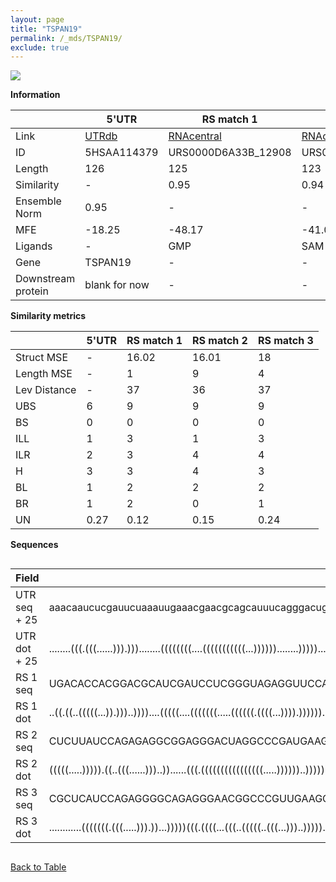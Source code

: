 ```yaml
---
layout: page
title: "TSPAN19"
permalink: /_mds/TSPAN19/
exclude: true
---
```




![](../../alns_9.28.22/aln_5HSAA114379_0.986.png?raw=true)


**Information**

| | 5'UTR       | RS match 1   | RS match 2  | RS match 3 |
| ---- | ----------- | ----------- | ----------- | ----------- |
| Link | <a href="http://utrdb.ba.itb.cnr.it/getutr/5HSAA114379/1" target="_blank" rel="noopener noreferrer">UTRdb</a>   | <a href="https://rnacentral.org/rna/URS0000D6A33B/12908" target="_blank" rel="noopener noreferrer">RNAcentral</a>     |<a href="https://rnacentral.org/rna/URS0000C7B242/1402860" target="_blank" rel="noopener noreferrer">RNAcentral</a>  | <a href="https://rnacentral.org/rna/URS0000D8C6ED/1193682" target="_blank" rel="noopener noreferrer">RNAcentral</a>   |
| ID | 5HSAA114379     | URS0000D6A33B_12908     | URS0000C7B242_1402860     | URS0000D8C6ED_1193682     |
| Length | 126     |  125    | 123   |  128    |
| Similarity | - | 0.95 | 0.94 | 0.95 |
| Ensemble Norm | 0.95 | - | - | - |
| MFE | -18.25 | -48.17 | -41.03 | -55.19 |
| Ligands | - | GMP | SAM | SAM |
| Gene | TSPAN19 | - | - | - |
| Downstream protein | blank for now    |    -    | -  | - |


**Similarity metrics**

| | 5'UTR       | RS match 1   | RS match 2  | RS match 3 |
| ---- | ----------- | ----------- | ----------- | ----------- |
| Struct MSE | - | 16.02 | 16.01 | 18 |
| Length MSE | - | 1 | 9 | 4 |
| Lev Distance | - | 37 | 36 | 37 |
| UBS| 6 | 9 | 9 | 9 |
| BS | 0 | 0 | 0 | 0 |
| ILL | 1 | 3 | 1 | 3 |
| ILR | 2 | 3 | 4 | 4 |
| H | 3 | 3 | 4 | 3 |
| BL | 1 | 2 | 2 | 2 |
| BR | 1 | 2 | 0 | 1 |
| UN | 0.27 | 0.12 | 0.15 | 0.24 |

**Sequences**


<div style="overflow-x:auto;">

<table>
<colgroup>
<col width="30%" />
<col width="70%" />
</colgroup>
<thead>
<tr class="header">
<th>Field</th>
<th>Description</th>
</tr>
</thead>
<tbody>
<tr>
<td markdown="span">UTR seq + 25 </td>
<td markdown="span"> aaacaaucucgauucuaaauugaaacgaacgcagcauuucagggacuggaugaggagcuuacgguuuuuuacagaaucaucaauaucuuggaagaaaaagaATGTTAAGAAATAACAAAACAATAA </td>
</tr>
<tr>
<td markdown="span">UTR dot + 25  </td>
<td markdown="span"> ........(((.(((......))).)))........((((((((....(((((((((((...))))))........)))))....)))))))).........(((((.....))))).........
</td>
</tr>


<tr>
<td markdown="span">RS 1 seq </td>
<td markdown="span"> UGACACCACGGACGCAUCGAUCCUCGGGUAGAGGUUCCAGACGGUCGCCCAUCGGGUUGGGGCUGUUCCAGCGCCAACCGCCGGUGACCCGGGGGGAGCGAAUGGCGAGACCGGCCGUGAGAUGA
</td>
</tr>


<tr>
<td markdown="span">RS 1 dot </td>
<td markdown="span"> ..((.((..(((((...)).)))..))))....(((((....(((((((.....((((((.((((...)))).))))))...))))))).....)))))..(((((.......))))).......
</td>
</tr>


<tr>
<td markdown="span">RS 2 seq </td>
<td markdown="span"> CUCUUAUCCAGAGAGGCGGAGGGACUAGGCCCGAUGAAGCCCGGCAACCUUCAUGCCUGCGAACAACUCGCAGCUGCAUGAAAAGGUGCUAAUUCCUGCAGACGAAAGUCUGAAAGAUAAGAG
</td>
</tr>


<tr>
<td markdown="span">RS 2 dot </td>
<td markdown="span"> (((((.....))))).((..(((......)))..))......(((.((((((((((((((((.....))))))..))))))..))))))).....((.(((((....)))))..)).......
</td>
</tr>


<tr>
<td markdown="span">RS 3 seq </td>
<td markdown="span"> CGCUCAUCCAGAGGGGCAGAGGGAACGGCCCGUUGAAGCCCCGGCAACCGGCACCCGACCAGCACCGCGACGCGCGGCUGGGAGGGACACGGUGCCAAUUCCGACCCGCUGCGCGGGAGAGAUGAGGA
</td>
</tr>


<tr>
<td markdown="span">RS 3 dot </td>
<td markdown="span"> ............(((((((.(((.....))).))...)))))(((.((((...(((..(((((..(((...)))..)))))..)))...)))))))........(((((...)))))...........
</td>
</tr>

</tbody>
</table>


</div>


[Back to Table](../../display)
